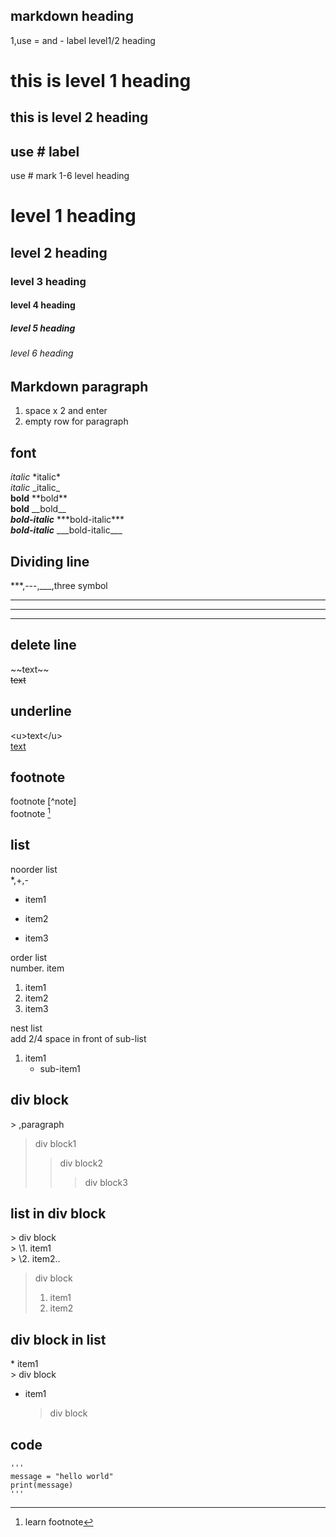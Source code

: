## markdown heading  

1,use = and - label level1/2 heading  

this is level 1 heading  
========================  

this is level 2 heading  
-------------------------  

## use # label  

use # mark 1-6 level heading  

# level 1 heading  
## level 2 heading  
### level 3 heading  
#### level 4 heading  
##### level 5 heading  
###### level 6 heading  

## Markdown paragraph  

1. space x 2 and enter  
2. empty row for paragraph  

## font  
*italic*  \*italic\*  
_italic_  \_italic\_  
**bold**  \*\*bold\*\*  
__bold__  \_\_bold\_\_  
***bold-italic***  \*\*\*bold-italic\*\*\*  
___bold-italic___  \_\_\_bold-italic\_\_\_  

## Dividing line  
\*\*\*,\-\-\-,\_\_\_,three symbol  
***  
---  
___  

## delete line  
\~\~text\~\~  
~~text~~  

## underline  
\<u\>text\<\/u\>  
<u>text</u>  

## footnote  

footnote \[\^note\]  
footnote [^note]  
[^note]:learn footnote  

## list  

noorder list  
\*,\+,\-  
* item1  
+ item2  
- item3  

order list  
number. item  
1. item1  
2. item2  
3. item3  

nest list  
add 2/4 space in front of sub-list  

1. item1  
    * sub-item1  

## div block  
\> ,paragraph  
> div block1  
>> div block2  
>>> div block3  

## list in div block  
\> div block  
\> \1. item1  
\> \2. item2..

> div block  
> 1. item1  
> 2. item2  

## div block in list  
\* item1  
    \> div block  

* item1  
    > div block  

## code  
    '''
    message = "hello world"
    print(message)
    '''

